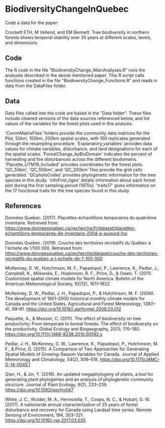# BiodiversityChangeInQuebec
Code a data for the paper:

Crockett ETH, M Vellend, and EM Bennett. Tree biodiversity in northern forests shows temporal stability over 35 years at different scales, levels, and dimensions. 

## Code

The R code in the file "BiodiversityChange_MainAnalyses.R" runs the analyses described in the above mentioned paper. This R script calls functions created in the file "BiodiversityChange_Functions.R" and reads in data from the DataFiles folder.

## Data

Data files called into the code are based in the "Data folder". These files include cleaned versions of the data sources referenced below, and list values of the variables for the forest plots used in this analysis.

'CommMatrixFiles' folders provide the community data matrices for the Plot, 50km, 100km, 200km spatial scales, with 100 replicates generated through the resampling procedure.
'Explanatory_variables' provides data values for climate variables, disturbance, and land designations for each of the spatial scales.
'ForestChange_byBioDomain' indicates the percent of harvesting and fire disturbances across the different biodomains.
'Placette_UTM19_Included' provides coordinates for the forest plots.
'QC_50km', 'QC_100km', and 'QC_200km' files provide the grid cells generated.
'QCphyloCodes' provides phylogenetic information for the tree species in this study.
'infoFirst_tiges' details information about each forest plot during the first sampling period (1970s).
'traits17' gives information on the 17 functional traits for the tree species found in this study.


## References

Données Quebec. (2017). Placettes-échantillons temporaires du quatrième inventaire. Retrieved from: https://www.donneesquebec.ca/recherche/fr/dataset/placettes-echantillons-temporaires-4e-inventaire-2004-a-aujourd-hui

Données Quebec. (2019). Couche des territoires récréatifs du Québec à l'échelle de 1/100 000. Retrieved from: https://www.donneesquebec.ca/recherche/dataset/couche-des-territoires-recreatifs-du-quebec-a-l-echelle-de-1-100-000

McKenney, D. W., Hutchinson, M. F., Papadopol, P., Lawrence, K., Pedlar, J., Campbell, K., Milewska, E., Hopkinson, R. F., Price, D., & Owen, T. (2011). Customized spatial climate models for North America. Bulletin of the American Meteorological Society, 92(12), 1611–1622.

McKenney, D. W., Pedlar, J. H., Papadopol, P., & Hutchinson, M. F. (2006). The development of 1901–2000 historical monthly climate models for Canada and the United States. Agricultural and Forest Meteorology, 138(1–4), 69–81. https://doi.org/10.1016/j.agrformet.2006.03.012

Paquette, A., & Messier, C. (2011). The effect of biodiversity on tree productivity: From temperate to boreal forests: The effect of biodiversity on the productivity. Global Ecology and Biogeography, 20(1), 170–180. https://doi.org/10.1111/j.1466-8238.2010.00592.x

Pedlar, J. H., McKenney, D. W., Lawrence, K., Papadopol, P., Hutchinson, M. F., & Price, D. (2015). A Comparison of Two Approaches for Generating Spatial Models of Growing-Season Variables for Canada. Journal of Applied Meteorology and Climatology, 54(2), 506–518. https://doi.org/10.1175/JAMC-D-14-0045.1

Qian, H., & Jin, Y. (2016). An updated megaphylogeny of plants, a tool for generating plant phylogenies and an analysis of phylogenetic community structure. Journal of Plant Ecology, 9(2), 233–239. https://doi.org/10.1093/jpe/rtv047

White, J. C., Wulder, M. A., Hermosilla, T., Coops, N. C., & Hobart, G. W. (2017). A nationwide annual characterization of 25 years of forest disturbance and recovery for Canada using Landsat time series. Remote Sensing of Environment, 194, 303–321. https://doi.org/10.1016/j.rse.2017.03.035
